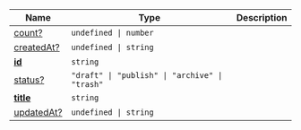 <section id="main" data-note="AUTO-GENERATED CONTENT, DO NOT EDIT DIRECTLY!">

| Name                                                                                       | Type                                                      | Description |
| ------------------------------------------------------------------------------------------ | --------------------------------------------------------- | ----------- |
| [count?](https://schemata.lamnhan.com/content/reference/interfaces/tag.html#count)         | <code>undefined \| number</code>                          |             |
| [createdAt?](https://schemata.lamnhan.com/content/reference/interfaces/tag.html#createdat) | <code>undefined \| string</code>                          |             |
| [**id**](https://schemata.lamnhan.com/content/reference/interfaces/tag.html#id)            | <code>string</code>                                       |             |
| [status?](https://schemata.lamnhan.com/content/reference/interfaces/tag.html#status)       | <code>"draft" \| "publish" \| "archive" \| "trash"</code> |             |
| [**title**](https://schemata.lamnhan.com/content/reference/interfaces/tag.html#title)      | <code>string</code>                                       |             |
| [updatedAt?](https://schemata.lamnhan.com/content/reference/interfaces/tag.html#updatedat) | <code>undefined \| string</code>                          |             |

</section>
